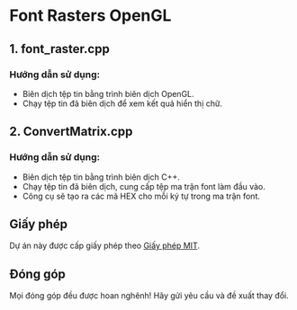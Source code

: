 # Font Rasters OpenGL

## 1. font_raster.cpp

### Hướng dẫn sử dụng:
- Biên dịch tệp tin bằng trình biên dịch OpenGL.
- Chạy tệp tin đã biên dịch để xem kết quả hiển thị chữ.

## 2. ConvertMatrix.cpp

### Hướng dẫn sử dụng:
- Biên dịch tệp tin bằng trình biên dịch C++.
- Chạy tệp tin đã biên dịch, cung cấp tệp ma trận font làm đầu vào.
- Công cụ sẽ tạo ra các mã HEX cho mỗi ký tự trong ma trận font.

## Giấy phép

Dự án này được cấp giấy phép theo [Giấy phép MIT](LICENSE).

## Đóng góp

Mọi đóng góp đều được hoan nghênh! Hãy gửi yêu cầu và đề xuất thay đổi.
